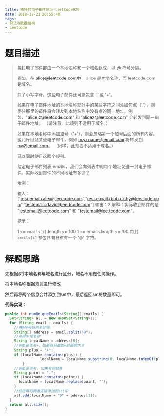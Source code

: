 ```yaml
---
title: 独特的电子邮件地址-LeetCode929
date: 2018-12-21 20:55:48
tags: 
- 算法与数据结构
- Leetcode
---
```


# 题目描述

>  每封电子邮件都由一个本地名称和一个域名组成，以 @ 符号分隔。
>
> 例如，在 alice@leetcode.com中， alice 是本地名称，而 leetcode.com 是域名。
>
> 除了小写字母，这些电子邮件还可能包含 '.' 或 '+'。
>
> 如果在电子邮件地址的本地名称部分中的某些字符之间添加句点（'.'），则发往那里的邮件将会转发到本地名称中没有点的同一地址。例如，"alice.z@leetcode.com” 和 “alicez@leetcode.com” 会转发到同一电子邮件地址。 （请注意，此规则不适用于域名。）
>
> 如果在本地名称中添加加号（'+'），则会忽略第一个加号后面的所有内容。这允许过滤某些电子邮件，例如 m.y+name@email.com 将转发到 my@email.com。 （同样，此规则不适用于域名。）
>
> 可以同时使用这两个规则。
>
> 给定电子邮件列表 emails，我们会向列表中的每个地址发送一封电子邮件。实际收到邮件的不同地址有多少？
>
> 示例：
>
> 输入：\["test.email+alex@leetcode.com","test.e.mail+bob.cathy@leetcode.com","testemail+david@lee.tcode.com"]
> 输出：2
> 解释：实际收到邮件的是 "testemail@leetcode.com" 和 "testemail@lee.tcode.com"。
>
>
> 提示：
>
> 1 <= `emails[i]`.length <= 100
> 1 <= emails.length <= 100
> 每封 `emails[i]` 都包含有且仅有一个 '@' 字符。

<!--more-->

# 解题思路

先根据`@`将本地名称与域名进行区分，域名不用做任何操作。

将本地名称根据规则进行修改

然后再将两个信息合并添加到set中，最后返回set的数量即可。

**代码实现：**

```java
public int numUniqueEmails(String[] emails) {
  Set<String> all = new HashSet<String>();
  for (String email : emails) {
    //用@符号将两者分隔
    String[] address = email.split("@");
    //得到本地名称
    String localName = address[0];
    //判断是否有+，如果有只截取+前面的内容
    String plus = "+";
    if (localName.contains(plus)) {
				localName = localName.substring(0, localName.indexOf(plus));
		}
    //判断是否有. 如果有则替换
    String point = ".";
    if (localName.contains(point)) {
      localName = localName.replace(point, "");
    }
    //然后再将两者拼接添加到set中
    all.add(localName + "@" + address[1]);
  }
  return all.size();
}
```


